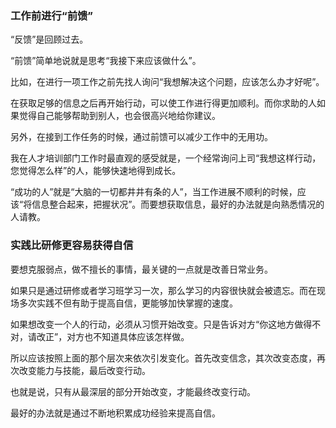 ### 工作前进行“前馈”

“反馈”是回顾过去。

“前馈”简单地说就是思考“我接下来应该做什么”。

比如，在进行一项工作之前先找人询问“我想解决这个问题，应该怎么办才好呢”。

在获取足够的信息之后再开始行动，可以使工作进行得更加顺利。而你求助的人如果觉得自己能够帮助到别人，也会很高兴地给你建议。

另外，在接到工作任务的时候，通过前馈可以减少工作中的无用功。

我在人才培训部门工作时最直观的感受就是，一个经常询问上司“我想这样行动，您觉得怎么样”的人，能够快速地得到成长。

“成功的人”就是“大脑的一切都井井有条的人”，当工作进展不顺利的时候，应该“将信息整合起来，把握状况”。而要想获取信息，最好的办法就是向熟悉情况的人请教。

### 实践比研修更容易获得自信

要想克服弱点，做不擅长的事情，最关键的一点就是改善日常业务。

如果只是通过研修或者学习班学习一次，那么学习的内容很快就会被遗忘。而在现场多次实践不但有助于提高自信，更能够加快掌握的速度。

如果想改变一个人的行动，必须从习惯开始改变。只是告诉对方“你这地方做得不对，请改正”，对方也不知道具体应该怎样做。

所以应该按照上面的那个层次来依次引发变化。首先改变信念，其次改变态度，再次改变能力与技能，最后改变行动。

也就是说，只有从最深层的部分开始改变，才能最终改变行动。

最好的办法就是通过不断地积累成功经验来提高自信。
